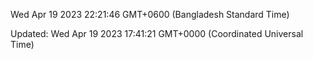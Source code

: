 Wed Apr 19 2023 22:21:46 GMT+0600 (Bangladesh Standard Time)

Updated: Wed Apr 19 2023 17:41:21 GMT+0000 (Coordinated Universal Time)
